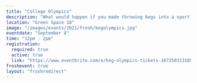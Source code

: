 ```yaml
---
title: "College Olympics"
description: "What would happen if you made throwing kegs into a sport? Come join us for College Olympics where you can represent your major and compete. Participate in many activities such as keg toss, keg stands, keg balancing etc."
location: "Green Space 18"
image: "/images/events/2021/frosh/kegolympics.jpg"
eventdate: "September 8"
time: "12pm - 2pm"
registration:
  required: true
  active: true
  link: "https://www.eventbrite.com/e/keg-olympics-tickets-167250313189"
froshevent: true
layout: "froshredirect"
---
```


